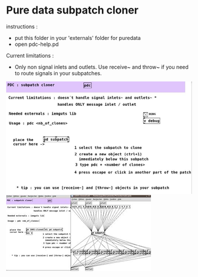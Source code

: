 # Pure data subpatch cloner

instructions : 
* put this folder in your 'externals' folder for puredata
* open pdc-help.pd

Current limitations :
- Only non signal inlets and outlets. Use receive~ and throw~ if you need to route signals in your subpatches.

<img src="https://raw.githubusercontent.com/jyg/pdc/master/pd-clone.jpg" alt="pd-clone.jpg" >

<img src="https://raw.githubusercontent.com/jyg/pdc/master/pd-cloned.jpg" alt="pd-cloned.jpg" >
